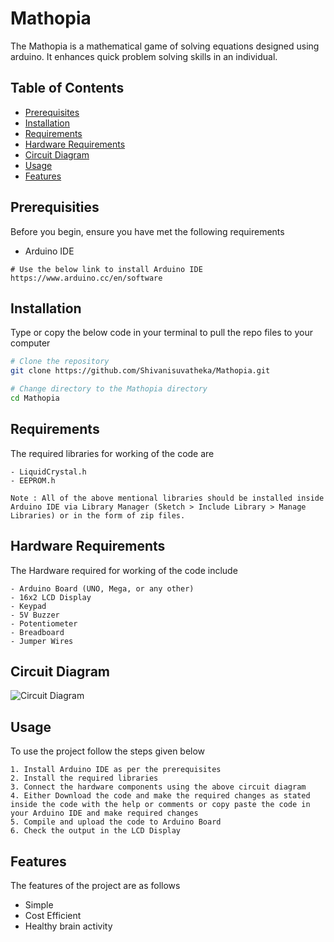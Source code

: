# Mathopia

The Mathopia is a mathematical game of solving equations designed using arduino. It enhances quick problem solving skills in an individual.

## Table of Contents

- [Prerequisites](#prerequisites)
- [Installation](#installation)
- [Requirements](#requirements)
- [Hardware Requirements](#hardware-requirements)
- [Circuit Diagram](#circuit-diagram)
- [Usage](#usage)
- [Features](#features)


## Prerequisities

Before you begin, ensure you have met the following requirements
- Arduino IDE 
```
# Use the below link to install Arduino IDE
https://www.arduino.cc/en/software
```

## Installation

Type or copy the below code in your terminal to pull the repo files to your computer 

```bash
# Clone the repository
git clone https://github.com/Shivanisuvatheka/Mathopia.git

# Change directory to the Mathopia directory
cd Mathopia
```

## Requirements

The required libraries for working of the code are 
```
- LiquidCrystal.h
- EEPROM.h

Note : All of the above mentional libraries should be installed inside Arduino IDE via Library Manager (Sketch > Include Library > Manage Libraries) or in the form of zip files.
```

## Hardware Requirements

The Hardware required for working of the code include
```
- Arduino Board (UNO, Mega, or any other)
- 16x2 LCD Display
- Keypad
- 5V Buzzer
- Potentiometer
- Breadboard
- Jumper Wires
```

## Circuit Diagram
![Circuit Diagram](https://content.instructables.com/FFY/ZU2Y/KFFEDQDQ/FFYZU2YKFFEDQDQ.png?auto=webp&fit=bounds&frame=1&width=620)


## Usage

To use the project follow the steps given below

```
1. Install Arduino IDE as per the prerequisites
2. Install the required libraries
3. Connect the hardware components using the above circuit diagram
4. Either Download the code and make the required changes as stated inside the code with the help or comments or copy paste the code in your Arduino IDE and make required changes
5. Compile and upload the code to Arduino Board
6. Check the output in the LCD Display

```

## Features

The features of the project are as follows
- Simple 
- Cost Efficient
- Healthy brain activity

